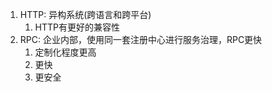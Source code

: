 1. HTTP: 异构系统(跨语言和跨平台)
	1. HTTP有更好的兼容性
2. RPC: 企业内部，使用同一套注册中心进行服务治理，RPC更快
	1. 定制化程度更高
	2. 更快
	3. 更安全